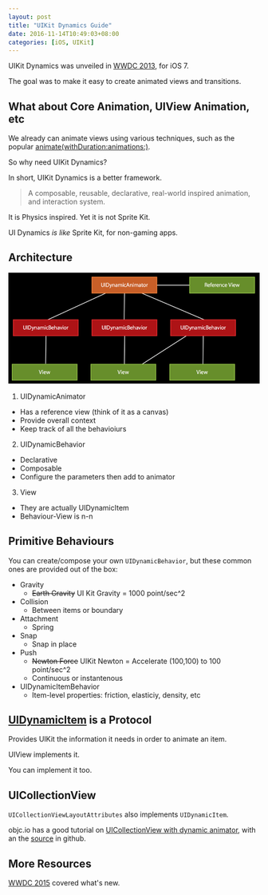 ```yaml
---
layout: post
title: "UIKit Dynamics Guide"
date: 2016-11-14T10:49:03+08:00
categories: [iOS, UIKit]
---
```


UIKit Dynamics was unveiled in [WWDC 2013](https://developer.apple.com/videos/play/wwdc2013/206/), for iOS 7.

The goal was to make it easy to create animated views and transitions.


## What about Core Animation, UIView Animation, etc

We already can animate views using various techniques, such as the popular [animate(withDuration:animations:)](https://developer.apple.com/reference/uikit/uiview/1622418-animate).

So why need UIKit Dynamics?

In short, UIKit Dynamics is a better framework.

> A composable, reusable, declarative, real-world inspired animation, and interaction system.

It is Physics inspired. Yet it is not Sprite Kit.

UI Dynamics _is like_ Sprite Kit, for non-gaming apps.


## Architecture

![UIKit Dynamic Architecture Diagram](/images/uikit-dynamic-architecture.png)

1. UIDynamicAnimator
  - Has a reference view (think of it as a canvas)
  - Provide overall context 
  - Keep track of all the behavioiurs
2. UIDynamicBehavior
  - Declarative
  - Composable
  - Configure the parameters then add to animator
3. View
  - They are actually UIDynamicItem
  - Behaviour-View is n-n


## Primitive Behaviours

You can create/compose your own `UIDynamicBehavior`, but these common ones are provided out of the box:

- Gravity
  - ~~Earth Gravity~~ UI Kit Gravity = 1000 point/sec^2
- Collision
  - Between items or boundary
- Attachment
  - Spring
- Snap
  - Snap in place
- Push
  - ~~Newton Force~~ UIKit Newton = Accelerate (100,100) to 100 point/sec^2
  - Continuous or instantenous
- UIDynamicItemBehavior
  - Item-level properties: friction, elasticiy, density, etc

  
## [UIDynamicItem](https://developer.apple.com/reference/uikit/uidynamicitem) is a Protocol

Provides UIKit the information it needs in order to animate an item. 

UIView implements it. 

You can implement it too.


## UICollectionView

`UICollectionViewLayoutAttributes` also implements `UIDynamicItem`.

objc.io has a good tutorial on [UICollectionView with dynamic animator](https://www.objc.io/issues/5-ios7/collection-views-and-uidynamics/), with an the [source](https://github.com/ashfurrow/ASHSpringyCollectionView/blob/master/ASHSpringyCollectionView/ASHSpringyCollectionViewFlowLayout.m) in github.


## More Resources

[WWDC 2015](https://developer.apple.com/videos/play/wwdc2015/229/) covered what's new.
